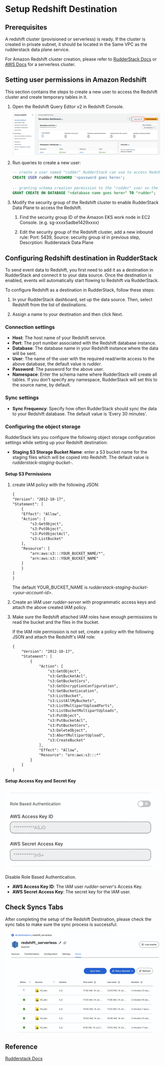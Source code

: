 # Setup Redshift Destination

## Prerequisites

A redshift cluster (provisioned or serverless) is ready. If the cluster is created in private subnet, it should be located in the Same VPC as the rudderstack data plane service.

For Amazon Redshift cluster creation, please refer to [RudderStack Docs](https://www.rudderstack.com/docs/destinations/warehouse-destinations/redshift/) or [AWS Docs](https://docs.aws.amazon.com/redshift/latest/gsg/new-user-serverless.html#serverless-console-resource-creation) for a serverless cluster.

## Setting user permissions in Amazon Redshift

This section contains the steps to create a new user to access the Redshift cluster and create temporary tables in it.


1. Open the Redshift Query Editor v2 in Redshift Console.

    ![Query Editor v2](./images/redshift-1.png)

2. Run queries to create a new user:

    ```sql
    -- create a user named "rudder" RudderStack can use to access Redshift
    CREATE USER rudder PASSWORD '<password goes here>';

    -- granting schema creation permission to the "rudder" user on the database you chose earlier
    GRANT CREATE ON DATABASE "<database name goes here>" TO "rudder";
    ```

3. Modify the security group of the Redshift cluster to enable RudderStack Data Plane to access the Redshift.

    1. Find the security group ID of the Amazon EKS work node in EC2 Console. (e.g. sg-xxxx5adbe1429xxxx)

    2. Edit the security group of the Redshift cluster, add a new inbound rule: Port: 5439, Source: security group id in previous step, Descrption: Rudderstack Data Plane

## Configuring Redshift destination in RudderStack

To send event data to Redshift, you first need to add it as a destination in RudderStack and connect it to your data source. Once the destination is enabled, events will automatically start flowing to Redshift via RudderStack.

To configure Redshift as a destination in RudderStack, follow these steps:

1. In your RudderStack dashboard, set up the data source. Then, select Redshift from the list of destinations.

2. Assign a name to your destination and then click Next.

### Connection settings
  - **Host**: The host name of your Redshift service.
  - **Port**: The port number associated with the Redshift database instance.
  - **Database**: The database name in your Redshift instance where the data will be sent.
  - **User**: The name of the user with the required read/write access to the above database, the default value is *rudder*.
  - **Password**: The password for the above user.
  - **Namespace**: Enter the schema name where RudderStack will create all tables. If you don’t specify any namespace, RudderStack will set this to the source name, by default.

### Sync settings
  - **Sync Frequency**: Specify how often RudderStack should sync the data to your Redshift database. The default value is 'Every 30 minutes'.


### Configuring the object storage 
RudderStack lets you configure the following object storage configuration settings while setting up your Redshift destination:

  - **Staging S3 Storage Bucket Name**: enter a S3 bucket name for the staging files which will be copied into Redshift. The default value is *rudderstack-staging-bucket-<your-account-id>*.

#### Setup S3 Permissions

1. create IAM policy with the following JSON:
    ```
    {
    "Version": "2012-10-17",
    "Statement": [
        {
        "Effect": "Allow",
        "Action": [
            "s3:GetObject",
            "s3:PutObject",
            "s3:PutObjectAcl",
            "s3:ListBucket"
        ],
        "Resource": [
            "arn:aws:s3:::YOUR_BUCKET_NAME/*",
            "arn:aws:s3:::YOUR_BUCKET_NAME"
        ]
        }
    ]
    }
    ```
    The default YOUR_BUCKET_NAME is *rudderstack-staging-bucket-\<your-account-id\>*.

2. Create an IAM user *rudder-server* with programmatic access keys and attach the above created IAM policy. 

3. Make sure the Redshift attached IAM roles have enough permissions to read the bucket and the files in the bucket.

    If the IAM role permission is not set, create a policy with the following JSON and attach the Redshift's IAM role:
    ```
    {
        "Version": "2012-10-17",
        "Statement": [
            {
                "Action": [
                    "s3:GetObject",
                    "s3:GetBucketAcl",
                    "s3:GetBucketCors",
                    "s3:GetEncryptionConfiguration",
                    "s3:GetBucketLocation",
                    "s3:ListBucket",
                    "s3:ListAllMyBuckets",
                    "s3:ListMultipartUploadParts",
                    "s3:ListBucketMultipartUploads",
                    "s3:PutObject",
                    "s3:PutBucketAcl",
                    "s3:PutBucketCors",
                    "s3:DeleteObject",
                    "s3:AbortMultipartUpload",
                    "s3:CreateBucket"
                ],
                "Effect": "Allow",
                "Resource": "arn:aws:s3:::*"
            }
        ]
    }
    ```

#### Setup Access Key and Secret Key

![Config AK&SK](./images/redshift-2.png)

Disable Role Based Authentication.

  - **AWS Access Key ID**: The IAM user *rudder-server*'s Access Key.
  - **AWS Secret Access Key**: The secret key for the IAM user.

## Check Syncs Tabs

After completing the setup of the Redshift Destination, please check the sync tabs to make sure the sync process is successful.

![Sync Status](./images/redshift-3.png)

## Reference

[Rudderstack Docs](https://www.rudderstack.com/docs/destinations/warehouse-destinations/redshift/)